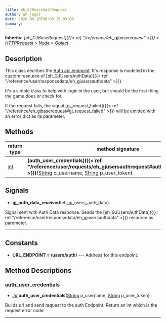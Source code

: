 ```yaml
---  
title: eh_GJUsersAuthRequest  
author: eh-jogos  
date: 2020-09-18T08:00:15-03:00  
summary:   
---  
```

**Inherits:** _[eh_GJBaseRequest]({{< ref "/reference/eh_gjbaserequest" >}}) > [HTTPRequest](https://docs.godotengine.org/en/stable/classes/class_httprequest.html) > [Node](https://docs.godotengine.org/en/stable/classes/class_node.html) > [Object](https://docs.godotengine.org/en/stable/classes/class_object.html)_  
## Description  
 This class decribes the [Auth api endpoint](https://gamejolt.com/game-api/doc/users/auth).
 It's response is modeled in the custom resource of [eh_GJUsersAuthData]({{< ref "/reference/user/responsedata/eh_gjusersauthdata" >}}).

 It's a simple class to help with login in the user, but should be the first thing the 
 game does or check for. 

 If the request fails, the signal [gj_request_failed]({{< ref "/reference/eh_gjbaserequest#gj_request_failed" >}}) will be emitted with an 
 error dict as its parameter.
  
  
## Methods 
  
| return type | method signature |  
| ----------- | ---------------- |  
| [int](https://docs.godotengine.org/en/stable/classes/class_int.html) | **[auth_user_credentials]({{< ref "/reference/user/requests/eh_gjusersauthrequest#auth_user_credentials" >}})**([String](https://docs.godotengine.org/en/stable/classes/class_string.html) p_username, [String](https://docs.godotengine.org/en/stable/classes/class_string.html) p_user_token) |  
  
## Signals  
  
- **gj_auth_data_received**(eh_gj_users_auth_data) 
  
 Signal sent with Auth Data response. Sends the [eh_GJUsersAuthData]({{< ref "/reference/user/responsedata/eh_gjusersauthdata" >}}) resource as paremeter.
  
---------
  
## Constants  
  
- **URL_ENDPOINT = /users/auth/** --- Address for this endpoint. 
## Method Descriptions  
  
### auth_user_credentials 
- _[int](https://docs.godotengine.org/en/stable/classes/class_int.html)_ **auth_user_credentials**([String](https://docs.godotengine.org/en/stable/classes/class_string.html) p_username, [String](https://docs.godotengine.org/en/stable/classes/class_string.html) p_user_token) 
  
 Builds url and send request to the auth Endpoint. Return an int which is the request error code.
  
---------
